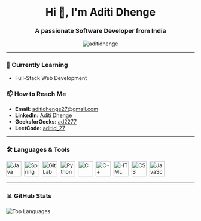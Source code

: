 <h1 align="center">Hi 👋, I'm Aditi Dhenge</h1>
<h3 align="center">A passionate Software Developer from India</h3>

<p align="center">
  <img src="https://komarev.com/ghpvc/?username=aditidhenge&label=Profile%20views&color=0e75b6&style=flat" alt="aditidhenge" />
</p>

---

### 🌱 Currently Learning
- Full-Stack Web Development

### 📫 How to Reach Me
- **Email:** aditidhenge27@gmail.com  
- **LinkedIn:** [Aditi Dhenge](https://linkedin.com/in/aditi-dhenge-452b4b22a)  
- **GeeksforGeeks:** [ad2277](https://auth.geeksforgeeks.org/user/ad2277)
- **LeetCode:** [aditid_27](https://leetcode.com/u/aditid_27/)

---

### 🛠️ Languages & Tools

<p align="left">
  <img src="https://cdn.jsdelivr.net/gh/devicons/devicon/icons/java/java-original.svg" title="Java" alt="Java" width="40" height="40"/>&nbsp;
  <img src="https://cdn.jsdelivr.net/gh/devicons/devicon/icons/spring/spring-original.svg" title="Spring" alt="Spring" width="40" height="40"/>&nbsp;
  <img src="https://cdn.jsdelivr.net/gh/devicons/devicon/icons/gitlab/gitlab-original.svg" title="GitLab" alt="GitLab" width="40" height="40"/>&nbsp;
  <img src="https://cdn.jsdelivr.net/gh/devicons/devicon/icons/python/python-original.svg" title="Python" alt="Python" width="40" height="40"/>&nbsp;
  <img src="https://cdn.jsdelivr.net/gh/devicons/devicon/icons/c/c-original.svg" title="C" alt="C" width="40" height="40"/>&nbsp;
  <img src="https://cdn.jsdelivr.net/gh/devicons/devicon/icons/cplusplus/cplusplus-original.svg" title="C++" alt="C++" width="40" height="40"/>&nbsp;
  <img src="https://cdn.jsdelivr.net/gh/devicons/devicon/icons/html5/html5-original-wordmark.svg" title="HTML5" alt="HTML" width="40" height="40"/>&nbsp;
  <img src="https://cdn.jsdelivr.net/gh/devicons/devicon/icons/css3/css3-original-wordmark.svg" title="CSS3" alt="CSS" width="40" height="40"/>&nbsp;
  <img src="https://cdn.jsdelivr.net/gh/devicons/devicon/icons/javascript/javascript-original.svg" title="JavaScript" alt="JavaScript" width="40" height="40"/>&nbsp;
</p>

---

### 📊 GitHub Stats

<p align="left">
  <img src="https://github-readme-stats.vercel.app/api/top-langs?username=aditidhenge&show_icons=true&locale=en&layout=compact&theme=tokyonight" alt="Top Languages"/>
</p>
